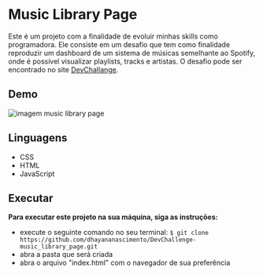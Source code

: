 # Music Library Page
Este é um projeto com a finalidade de evoluir minhas skills como programadora. Ele consiste em um desafio 
que tem como finalidade reproduzir um dashboard de um sistema de músicas semelhante ao Spotify, onde é possível visualizar playlists, tracks e artistas.
O desafio pode ser encontrado no site 
[DevChallange](https://www.devchallenge.com.br/detail/5eeed967c2cfb17d361a5a60).

## Demo
<img src="./assets/music.gif" alt= "imagem music library page">     

## Linguagens
* CSS
* HTML
* JavaScript

## Executar
**Para executar este projeto na sua máquina, siga as instruções:**
* execute o seguinte comando no seu terminal:
`$ git clone https://github.com/dhayananascimento/DevChallenge-music_library_page.git`
* abra a pasta que será  criada
* abra o arquivo "index.html" com o navegador de sua preferência
